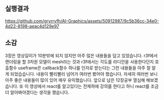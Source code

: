 ## 실행결과

https://github.com/gryrryfh/AI-Graphics/assets/50912987/9c5b36cc-34e0-4d22-8198-aeac4d129e97

## 소감
3장은 영상길이가 10분밖에 되지 않지만 아주 많은 내용들을 담고 있었습니다. r3f에서 랜더링을 할 3차원 모델이 mesh라는 것과 r3f에서는 각도를 라디안을 사용한다던지 호출함수 useframe은 callback함수 하나를 인자로 받는다는 그런 내용들을 아주 잘 알게 되었습습니다. 내용이 빨리빨리 넘어가 여러번 봤어야 했습니다. 자세히 여러번 보니 아주 좋은 내용들이 많이 있어 매우 유익했습니다. 앞으로 남은 12장공부 열심해 해보겠습니다. 또 이 영상에서 react를 알고있다는 전제하에 강의를 한다고 하니 react를 조금 더 알아봐야겠다는 생각을 했습니다.
